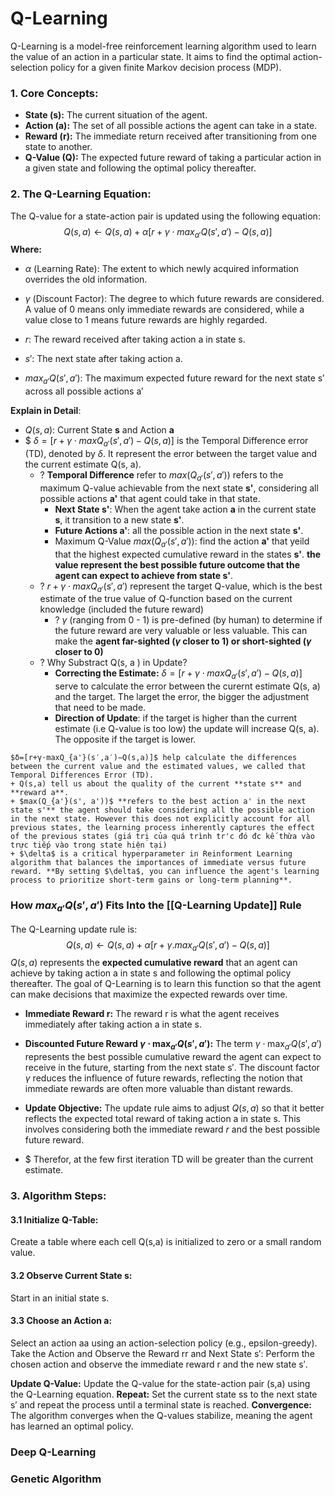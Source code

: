 # Q-Learning
Q-Learning is a model-free reinforcement learning algorithm used to learn the value of an action in a particular state. It aims to find the optimal action-selection policy for a given finite Markov decision process (MDP).
  
### 1. Core Concepts:
* **State (s):** The current situation of the agent.
* **Action (a):** The set of all possible actions the agent can take in a state.
* **Reward (r):** The immediate return received after transitioning from one state to another.
* **Q-Value (Q):** The expected future reward of taking a particular action in a given state and following the optimal policy thereafter.
  
### 2. The Q-Learning Equation:
  The Q-value for a state-action pair is updated using the following equation:
$$Q(s,a)←Q(s,a)+α[r+γ⋅max⁡_{a'}Q(s′,a′)−Q(s,a)]$$
**Where:**
* $α$ (Learning Rate): The extent to which newly acquired information overrides the old information.
	
* $\gamma$ (Discount Factor): The degree to which future rewards are considered. A value of 0 means only immediate rewards are considered, while a value close to 1 means future rewards are highly regarded.
	 
* $r$: The reward received after taking action a in state s.
	
* $s′$: The next state after taking action a.
	
* $max_{a′}​Q(s′,a′)$: The maximum expected future reward for the next state s′ across all possible actions a′

**Explain in Detail**:
+ $Q(s, a )$: Current State **s** and Action **a**
+ $ $δ=[r+γ⋅max​Q_{a'}(s′,a′)−Q(s,a)]$ is the Temporal Difference error (TD), denoted by $\delta$. It represent the error between the target value and the current estimate Q(s, a).
	+ ? **Temporal Difference** refer to $max(Q_{a'}(s', a'))$  refers to the maximum Q-value achievable from the next state **s'**, considering all possible actions **a'** that agent could take in that state. 
		+ **Next State s'**: When the agent take action **a** in the current state **s**, it transition to a new state **s'**.
		+ **Future Actions a'**: all the possible action in the  next state **s'**. 
		+ Maximum Q-Value $max(Q_{a'}(s', a'))$: find the action **a'** that yeild that the highest expected cumulative reward in the states **s'**. **the value represent the best possible future outcome that the agent can expect to achieve from state s'**.
	+ ?  $r+γ⋅max​Q_{a'}(s′,a′)$ represent the target Q-value, which is the best estimate of the true value of Q-function based on the current knowledge (included the future reward)
		+ ? $\gamma$  (ranging from 0 - 1) is pre-defined (by human) to determine if the future reward are very valuable or less valuable. This can make the **agent far-sighted ($\gamma$  closer to 1) or short-sighted ($\gamma$ closer to 0)**
	+ ? Why Substract Q(s, a ) in Update?
		+ **Correcting the Estimate:** $δ=[r+γ⋅max​Q_{a'}(s′,a′)−Q(s,a)]$ serve to calculate the error between the curernt estimate Q(s, a) and the target. The larget the error, the bigger the adjustment that need to be made.
		+  **Direction of Update**: if the target is higher than the current estimate (i.e Q-value is too low)  the update will increase Q(s, a). The opposite if the target is lower.
```ad-summary
$δ=[r+γ⋅max​Q_{a'}(s′,a′)−Q(s,a)]$ help calculate the differences between the current value and the estimated values, we called that Temporal Differences Error (TD). 
+ Q(s,a) tell us about the quality of the current **state s** and **reward a**. 
+ $max(Q_{a'}(s', a'))$ **refers to the best action a' in the next state s'** the agent should take considering all the possible action in the next state. However this does not explicitly account for all previous states, the learning process inherently captures the effect of the previous states (giá trị của quá trình tr'c đó đc kế thừa vào trực tiếp vào trong state hiện tại)
+ $\delta$ is a critical hyperparameter in Reinforment Learning algorithm that balances the importances of immediate versus future reward. **By setting $\delta$, you can influence the agent's learning process to prioritize short-term gains or long-term planning**.
```


### How $max⁡_{a′}Q(s′,a′)$ Fits Into the [[Q-Learning Update]] Rule

The Q-Learning update rule is:
$$Q(s,a)←Q(s,a)+α[r+\gamma.max_{a'}Q(s′,a′)−Q(s,a)]$$
$Q(s, a)$ represents the **expected cumulative reward** that an agent can achieve by taking action a in state s and following the optimal policy thereafter. The goal of Q-Learning is to learn this function so that the agent can make decisions that maximize the expected rewards over time.
	
- **Immediate Reward r:** The reward r is what the agent receives immediately after taking action a in state s.
	
- **Discounted Future Reward $\gamma \cdot \max_{a'} Q(s', a')$:** The term $\gamma \cdot \max_{a'}Q(s', a')$ represents the best possible cumulative reward the agent can expect to receive in the future, starting from the next state s′. The discount factor $\gamma$ reduces the influence of future rewards, reflecting the notion that immediate rewards are often more valuable than distant rewards.
	
- **Update Objective:** The update rule aims to adjust $Q(s,a)$ so that it better reflects the expected total reward of taking action a in state s. This involves considering both the immediate reward $r$ and the best possible future reward.

+ $ Therefor, at the few first iteration TD will be greater than the current estimate. 


### 3. Algorithm Steps:
#### 3.1 Initialize Q-Table:
Create a table where each cell Q(s,a) is initialized to zero or a small random value.

#### 3.2 Observe Current State s:
Start in an initial state s.

#### 3.3 Choose an Action a:
Select an action aa using an action-selection policy (e.g., epsilon-greedy).
Take the Action and Observe the Reward rr and Next State s′:
Perform the chosen action and observe the immediate reward r and the new state s′.


**Update Q-Value:** 
	Update the Q-value for the state-action pair (s,a) using the Q-Learning equation.
**Repeat:**
	Set the current state ss to the next state s′ and repeat the process until a terminal state is reached.
**Convergence:**
	The algorithm converges when the Q-values stabilize, meaning the agent has learned an optimal policy.


### Deep Q-Learning

  
  

### Genetic Algorithm